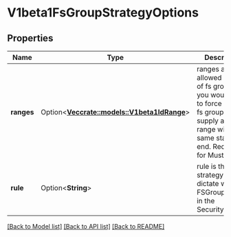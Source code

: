 # V1beta1FsGroupStrategyOptions

## Properties

Name | Type | Description | Notes
------------ | ------------- | ------------- | -------------
**ranges** | Option<[**Vec<crate::models::V1beta1IdRange>**](v1beta1.IDRange.md)> | ranges are the allowed ranges of fs groups.  If you would like to force a single fs group then supply a single range with the same start and end. Required for MustRunAs. | [optional]
**rule** | Option<**String**> | rule is the strategy that will dictate what FSGroup is used in the SecurityContext. | [optional]

[[Back to Model list]](../README.md#documentation-for-models) [[Back to API list]](../README.md#documentation-for-api-endpoints) [[Back to README]](../README.md)


